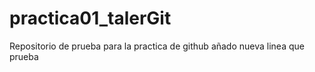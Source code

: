 # practica01_talerGit
Repositorio de prueba para la practica de github
añado nueva linea
que prueba
